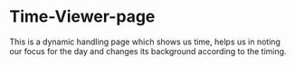# Time-Viewer-page

This is a dynamic handling page which shows us time, helps us in noting our focus for the day and changes its background according to the timing.
